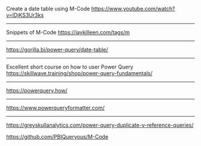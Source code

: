 
Create a date table using M-Code
https://www.youtube.com/watch?v=lDjKS3Ur3ks

---

Snippets of M-Code
https://jaykilleen.com/tags/m

---

https://gorilla.bi/power-query/date-table/

---

Excellent short course on how to user Power Query
https://skillwave.training/shop/power-query-fundamentals/

---

https://powerquery.how/

---

https://www.powerqueryformatter.com/

---
https://greyskullanalytics.com/power-query-duplicate-v-reference-queries/

https://github.com/PBIQueryous/M-Code